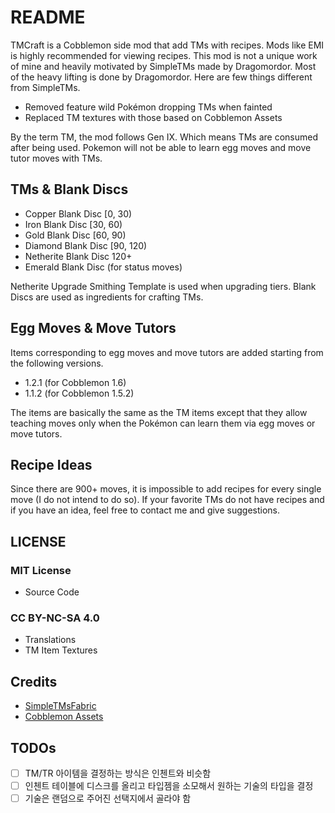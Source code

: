 # README

TMCraft is a Cobblemon side mod that add TMs with recipes. Mods like EMI is highly recommended for viewing recipes. This mod is not a unique work of mine and heavily motivated by SimpleTMs made by Dragomordor. Most of the heavy lifting is done by Dragomordor. Here are few things different from SimpleTMs.

- Removed feature wild Pokémon dropping TMs when fainted
- Replaced TM textures with those based on Cobblemon Assets

By the term TM, the mod follows Gen IX. Which means TMs are consumed after being used. Pokemon will not be able to learn egg moves and move tutor moves with TMs.

## TMs & Blank Discs

- Copper Blank Disc [0, 30)
- Iron Blank Disc [30, 60)
- Gold Blank Disc [60, 90)
- Diamond Blank Disc [90, 120)
- Netherite Blank Disc 120+
- Emerald Blank Disc (for status moves)

Netherite Upgrade Smithing Template is used when upgrading tiers. Blank Discs are used as ingredients for crafting TMs.

## Egg Moves & Move Tutors

Items corresponding to egg moves and move tutors are added starting from the following versions.    

- 1.2.1 (for Cobblemon 1.6)
- 1.1.2 (for Cobblemon 1.5.2)

The items are basically the same as the TM items except that they allow teaching moves only when the Pokémon can learn them via egg moves or move tutors.

## Recipe Ideas

Since there are 900+ moves, it is impossible to add recipes for every single move (I do not intend to do so). If your favorite TMs do not have recipes and if you have an idea, feel free to contact me and give suggestions.

## LICENSE

### MIT License 
- Source Code

### CC BY-NC-SA 4.0
- Translations
- TM Item Textures

## Credits
- [SimpleTMsFabric](https://github.com/Dragomordor/SimpleTMsFabric)
- [Cobblemon Assets](https://gitlab.com/cable-mc/cobblemon-assets)

## TODOs
- [ ] TM/TR 아이템을 결정하는 방식은 인첸트와 비슷함
- [ ] 인첸트 테이블에 디스크를 올리고 타입젬을 소모해서 원하는 기술의 타입을 결정
- [ ] 기술은 랜덤으로 주어진 선택지에서 골라야 함